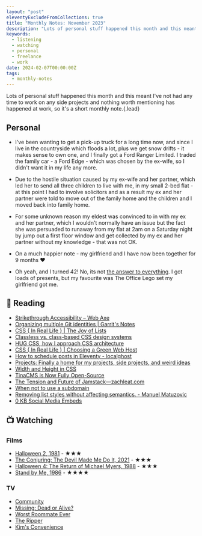```yaml
---
layout: "post"
eleventyExcludeFromCollections: true
title: "Monthly Notes: November 2023"
description: "Lots of personal stuff happened this month and this meant I've not had any time to work on any side projects and nothing worth mentioning has happened at work, so it's a short monthly note."
keywords:
  - listening
  - watching
  - personal
  - freelance
  - work
date: 2024-02-07T00:00:00Z
tags:
  - monthly-notes
---
```

Lots of personal stuff happened this month and this meant I've not had any time to work on any side projects and nothing worth mentioning has happened at work, so it's a short monthly note.{.lead}

## Personal
- I've been wanting to get a pick-up truck for a long time now, and since I live in the countryside which floods a lot, plus we get snow drifts - it makes sense to own one, and I finally got a Ford Ranger Limited. I traded the family car - a Ford Edge - which was chosen by the ex-wife, so I didn't want it in my life any more.

- Due to the hostile situation caused by my ex-wife and her partner, which led her to send all three children to live with me, in my small 2-bed flat - at this point I had to involve solicitors and as a result my ex and her partner were told to move out of the family home and the children and I moved back into family home.

- For some unknown reason my eldest was convinced to in with my ex and her partner, which I wouldn't normally have an issue but the fact she was persuaded to runaway from my flat at 2am on a Saturday night by jump out a first floor window and get collected by my ex and her partner without my knowledge - that was not OK.

- On a much happier note - my girlfriend and I have now been together for 9 months ❤️

- Oh yeah, and I turned 42! No, its not [the answer to everything](https://simple.wikipedia.org/wiki/42_(answer)).  I got loads of presents, but my favourite was The Office Lego set my girlfriend got me.

## 📖 Reading
- [Strikethrough Accessibility – Web Axe](https://www.webaxe.org/strikethrough-html-accessibility/ "Strikethrough Accessibility – Web Axe")
- [Organizing multiple Git identities | Garrit's Notes](https://garrit.xyz/posts/2023-10-13-organizing-multiple-git-identities "Organizing multiple Git identities | Garrit's Notes")
- [CSS { In Real Life } | The Joy of Lists](https://css-irl.info/the-joy-of-lists/ "CSS { In Real Life } | The Joy of Lists")
- [Classless vs. class-based CSS design systems](https://gomakethings.com/classless-vs.-class-based-css-design-systems/ "Classless vs. class-based CSS design systems")
- [HUG CSS, how I approach CSS architecture](https://gomakethings.com/hug-css-how-i-approach-css-architecture/ "HUG CSS, how I approach CSS architecture")
- [CSS { In Real Life } | Choosing a Green Web Host](https://css-irl.info/choosing-a-green-web-host/ "CSS { In Real Life } | Choosing a Green Web Host")
- [How to schedule posts in Eleventy - localghost](https://localghost.dev//blog/how-to-schedule-posts-in-eleventy/ "How to schedule posts in Eleventy - localghost")
- [Projects: Finally a home for my projects, side projects, and weird ideas](https://daverupert.com/2023/11/side-projects-galore/ "Projects: Finally a home for my projects, side projects, and weird ideas")
- [Width and Height in CSS](https://blog.jim-nielsen.com/2023/width-and-height-in-css/ "Width and Height in CSS")
- [TinaCMS is Now Fully Open-Source](https://tina.io/blog/Tinacms-is-now-fully-open-source/ "TinaCMS is Now Fully Open-Source")
- [The Tension and Future of Jamstack—zachleat.com](https://www.zachleat.com/web/jamstack-future/ "The Tension and Future of Jamstack—zachleat.com")
- [When not to use a subdomain](https://chriscoyier.net/2023/11/03/when-not-to-use-a-subdomain/ "When not to use a subdomain")
- [Removing list styles without affecting semantics. - Manuel Matuzovic](https://www.matuzo.at/blog/2023/removing-list-styles-without-affecting-semantics "Removing list styles without affecting semantics. - Manuel Matuzovic")
- [0 KB Social Media Embeds](https://chriscoyier.net/2023/11/01/0-kb-social-media-embeds/ "0 KB Social Media Embeds")

## 📺 Watching

### Films
- [Halloween 2, 1981](https://www.themoviedb.org/movie/11281-halloween-ii "Halloween 2") - ★★★
- [The Conjuring: The Devil Made Me Do It, 2021](https://www.themoviedb.org/movie/423108-the-conjuring-the-devil-made-me-do-it "The Conjuring: The Devil Made Me Do It") - ★★★
- [Halloween 4: The Return of Michael Myers, 1988](https://www.themoviedb.org/movie/11357-halloween-4-the-return-of-michael-myers "Halloween 4: The Return of Michael Myers") - ★★★
- [Stand by Me, 1986](https://www.themoviedb.org/movie/235-stand-by-me "Stand by Me") - ★★★★

### TV
- [Community](https://www.themoviedb.org/tv/18347-community "Community")
- [Missing: Dead or Alive?](https://www.themoviedb.org/tv/225351-missing-dead-or-alive "Missing: Dead or Alive?")
- [Worst Roommate Ever](https://www.themoviedb.org/tv/156595-worst-roommate-ever "Worst Roommate Ever")
- [The Ripper](https://www.themoviedb.org/tv/113372-the-ripper "The Ripper")
- [Kim's Convenience](https://www.themoviedb.org/tv/68106-kim-s-convenience "Kim's Convenience")

